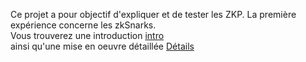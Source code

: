 Ce projet a pour objectif d'expliquer et de tester les ZKP. La première expérience concerne les zkSnarks.   
Vous trouverez une introduction [intro](zkSnark-Intro)  
ainsi qu'une mise en oeuvre détaillée [Détails](groth16)  


